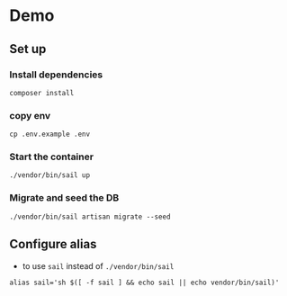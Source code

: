 # Demo 

## Set up

### Install dependencies
```
composer install
```
### copy env

```
cp .env.example .env
```

### Start the container
```
./vendor/bin/sail up
```

### Migrate and seed the DB
```
./vendor/bin/sail artisan migrate --seed
```



## Configure alias
- to use `sail` instead of `./vendor/bin/sail`
```
alias sail='sh $([ -f sail ] && echo sail || echo vendor/bin/sail)'
```